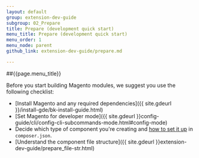 ```yaml
---
layout: default
group: extension-dev-guide
subgroup: 02_Prepare
title: Prepare (development quick start)
menu_title: Prepare (development quick start)
menu_order: 1
menu_node: parent
github_link: extension-dev-guide/prepare.md

---
```


##{{page.menu_title}}

Before you start building Magento modules, we suggest you use the following checklist:

*	[Install Magento and any required dependencies]({{ site.gdeurl }}/install-gde/bk-install-guide.html)
*	[Set Magento for developer mode]({{ site.gdeurl }}config-guide/cli/config-cli-subcommands-mode.html#config-mode)
*	Decide which type of component you're creating and <a href="{{ site.gdeurl }}extension-dev-guide/build/composer-integration.html">how to set it up</a> in `composer.json`.
*	[Understand the component file structure]({{ site.gdeurl }}extension-dev-guide/prepare_file-str.html)
